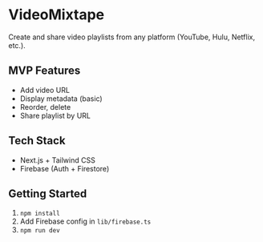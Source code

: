 # VideoMixtape

Create and share video playlists from any platform (YouTube, Hulu, Netflix, etc.).

## MVP Features
- Add video URL
- Display metadata (basic)
- Reorder, delete
- Share playlist by URL

## Tech Stack
- Next.js + Tailwind CSS
- Firebase (Auth + Firestore)

## Getting Started
1. `npm install`
2. Add Firebase config in `lib/firebase.ts`
3. `npm run dev`
